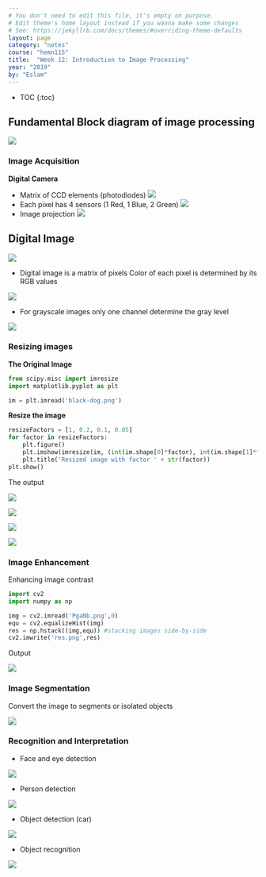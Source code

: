 ```yaml
---
# You don't need to edit this file, it's empty on purpose.
# Edit theme's home layout instead if you wanna make some changes
# See: https://jekyllrb.com/docs/themes/#overriding-theme-defaults
layout: page
category: "notes"
course: "hemn115"
title:  "Week 12: Introduction to Image Processing"
year: "2019"
by: "Eslam"
---
```


* TOC
{:toc}

## Fundamental Block diagram of image processing 
![](../images/blk-diagram.png)

### Image Acquisition 

**Digital Camera**

* Matrix of CCD elements (photodiodes)
![](../images/ccd.png)
* Each pixel has 4 sensors (1 Red, 1 Blue, 2 Green)
![](../images/pixels.png)
* Image projection 
![](../images/projection.png)

## Digital Image

![](../images/matrix.png)

* Digital image is a matrix of pixels
Color of each pixel is determined by its RGB values 

![](../images/color.jpg)

* For grayscale images only one channel determine the gray level

![](../images/black-dog.png)
### Resizing images

**The Original Image**
```python
from scipy.misc import imresize
import matplotlib.pyplot as plt

im = plt.imread('black-dog.png')
```

**Resize the image**

```python
resizeFactors = [1, 0.2, 0.1, 0.05]
for factor in resizeFactors:
    plt.figure()
    plt.imshow(imresize(im, (int(im.shape[0]*factor), int(im.shape[1]*factor))))
    plt.title('Resized image with factor ' + str(factor))
plt.show()
```

The output 

![](../images/Figure_1.png)


![](../images/Figure_2.png)



![](../images/Figure_3.png)



![](../images/Figure_4.png)

### Image Enhancement

Enhancing image contrast 

```python 
import cv2 
import numpy as np

img = cv2.imread('PgaNb.png',0)
equ = cv2.equalizeHist(img)
res = np.hstack((img,equ)) #stacking images side-by-side
cv2.imwrite('res.png',res)
```


Output 

![](../images/res.png)


### Image Segmentation 

Convert the image to segments or isolated objects 

![](../images/segmentation.png)

### Recognition and Interpretation

* Face and eye detection 

![](../images/face-detection.jpeg)


* Person detection 

![](../images/person-detection.jpg)

* Object detection (car)

![](../images/car-detection.jpg)

* Object recognition 

![](../images/object-recognition.jpg)